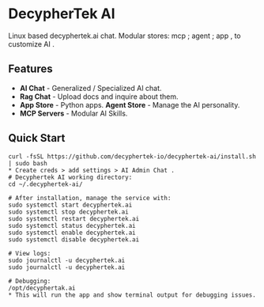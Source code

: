 # DecypherTek AI

Linux based decyphertek.ai chat. Modular stores: mcp ; agent ; app , to customize AI . 

## Features

- **AI Chat** - Generalized / Specialized AI chat.
- **Rag Chat** - Upload docs and inquire about them. 
- **App Store** - Python apps.
 **Agent Store** - Manage the AI personality.
- **MCP Servers** - Modular AI Skills.

## Quick Start
```
curl -fsSL https://github.com/decyphertek-io/decyphertek-ai/install.sh | sudo bash
* Create creds > add settings > AI Admin Chat . 
# Decyphertek AI working directory:
cd ~/.decyphertek-ai/

# After installation, manage the service with:
sudo systemctl start decyphertek.ai
sudo systemctl stop decyphertek.ai
sudo systemctl restart decyphertek.ai
sudo systemctl status decyphertek.ai
sudo systemctl enable decyphertek.ai
sudo systemctl disable decyphertek.ai

# View logs:
sudo journalctl -u decyphertek.ai
sudo journalctl -u decyphertek.ai 

# Debugging:
/opt/decyphertak.ai 
* This will run the app and show terminal output for debugging issues.
```
